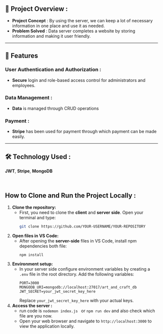 ## 📜 Project Overview :

- **Project Concept** : By using the server, we can keep a lot of necessary information in one place and use it as needed.
- **Problem Solved** : Data server completes a website by storing information and making it user friendly.


---

## 🌟 Features

### User Authentication and Authorization :
- **Secure** login and role-based access control for administrators and employees.

### Data Management :
- **Data** is managed through CRUD operations

### Payment :
- **Stripe** has been used for payment through which payment can be made easily.

---

## 🛠 Technology Used : 
**JWT**, **Stripe**, **MongoDB**

<br/>

## How to Clone and Run the Project Locally : 

1. **Clone the repository:**
   - First, you need to clone the **client** and **server side**. Open your terminal and type:
     ```bash
     git clone https://github.com/YOUR-USERNAME/YOUR-REPOSITORY
     ```
2. **Open files in VS Code:**
   - After opening the **server-side** files in VS Code, install npm dependencies both file:
     ```bash
     npm install
     ```
3. **Environment setup:**
   - In your server side configure environment variables by creating a `.env` file in the root directory. Add the following variables:
     ```plaintext
     PORT=3000
     MONGODB_URI=mongodb://localhost:27017/art_and_craft_db
     JWT_SECRET=your_jwt_secret_key_here
     ```
     Replace `your_jwt_secret_key_here` with your actual keys.
4. **Access the server :**
   - run code is `nodemon index.js ` or `npm run dev` and also check which file are you now. 
   - Open your web browser and navigate to `http://localhost:3000` to view the application locally.
